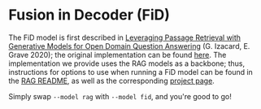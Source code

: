 # Fusion in Decoder (FiD)

The FiD model is first described in [Leveraging Passage Retrieval with Generative Models for Open Domain Question Answering](https://arxiv.org/abs/2007.01282) (G. Izacard, E. Grave 2020); the original implementation can be found [here](https://github.com/facebookresearch/FiD). The implementation we provide uses the RAG models as a backbone; thus, instructions for options to use when running a FiD model can be found in the [RAG README](https://github.com/facebookresearch/ParlAI/tree/main/parlai/agents/rag#readme), as well as the corresponding [project page](https://parl.ai/projects/hallucination/).

Simply swap `--model rag` with `--model fid`, and you're good to go!
